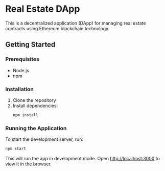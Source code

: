 # Real Estate DApp

This is a decentralized application (DApp) for managing real estate contracts using Ethereum blockchain technology.

## Getting Started

### Prerequisites

- Node.js
- npm

### Installation

1. Clone the repository
2. Install dependencies:
   ```bash
   npm install
   ```

### Running the Application

To start the development server, run:
```bash
npm start
```

This will run the app in development mode. Open [http://localhost:3000](http://localhost:3000) to view it in the browser.